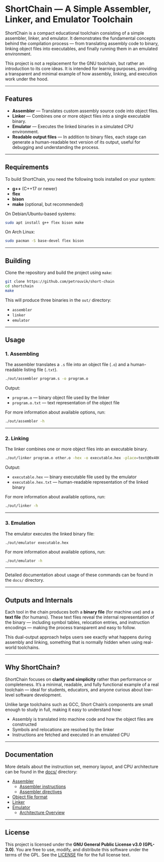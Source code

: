 # ShortChain — A Simple Assembler, Linker, and Emulator Toolchain

ShortChain is a compact educational toolchain consisting of a simple assembler, linker, and emulator.
It demonstrates the fundamental concepts behind the compilation process — from translating assembly code to binary, linking object files into executables, and finally running them in an emulated environment.

This project is not a replacement for the GNU toolchain, but rather an introduction to its core ideas.
It is intended for learning purposes, providing a transparent and minimal example of how assembly, linking, and execution work under the hood.

---

## Features

* **Assembler** — Translates custom assembly source code into object files.
* **Linker** — Combines one or more object files into a single executable binary.
* **Emulator** — Executes the linked binaries in a simulated CPU environment.
* **Readable output files** — In addition to binary files, each stage can generate a human-readable text version of its output, useful for debugging and understanding the process.
---

## Requirements

To build ShortChain, you need the following tools installed on your system:

* **g++** (C++17 or newer)
* **flex**
* **bison**
* **make** (optional, but recommended)

On Debian/Ubuntu-based systems:

```bash
sudo apt install g++ flex bison make
```

On Arch Linux:

```bash
sudo pacman -S base-devel flex bison
```

---

## Building

Clone the repository and build the project using `make`:

```bash
git clone https://github.com/petrouvik/short-chain
cd shortchain
make
```

This will produce three binaries in the `out/` directory:

* `assembler`
* `linker`
* `emulator`

---

## Usage

### 1. Assembling

The assembler translates a `.s` file into an object file (`.o`) and a human-readable listing file (`.txt`).

```bash
./out/assembler program.s -o program.o
```

Output:

* `program.o` — binary object file used by the linker
* `program.o.txt` — text representation of the object file

For more information about available options, run:

```bash
./out/assembler -h
```

---

### 2. Linking

The linker combines one or more object files into an executable binary.

```bash
./out/linker program.o other.o -hex -o executable.hex -place=text@0x40000000
```

Output:

* `executable.hex` — binary executable file used by the emulator
* `executable.hex.txt` — human-readable representation of the linked binary

For more information about available options, run:

```bash
./out/linker -h
```

---

### 3. Emulation

The emulator executes the linked binary file:

```bash
./out/emulator executable.hex
```

For more information about available options, run:

```bash
./out/emulator -h
```

---

Detailed documentation about usage of these commands can be found in the `docs/` directory.

---

## Outputs and Internals

Each tool in the chain produces both a **binary file** (for machine use) and a **text file** (for humans).
These text files reveal the internal representation of the binary — including symbol tables, relocation entries, and instruction encodings — making the process transparent and easy to follow.

This dual-output approach helps users see exactly what happens during assembly and linking, something that is normally hidden when using real-world toolchains.

---

## Why ShortChain?

ShortChain focuses on **clarity and simplicity** rather than performance or completeness.
It’s a minimal, readable, and fully functional example of a real toolchain — ideal for students, educators, and anyone curious about low-level software development.

Unlike large toolchains such as GCC, Short Chain’s components are small enough to study in full, making it easy to understand how:

* Assembly is translated into machine code and how the object files are constructed
* Symbols and relocations are resolved by the linker
* Instructions are fetched and executed in an emulated CPU

---

## Documentation

More details about the instruction set, memory layout, and CPU architecture can be found in the [docs/](docs/) directory:
* [Assembler](docs/assembler.md)
  * [Assembler instructions](docs/instructions.md)
  * [Assembler directives](docs/directives.md)
* [Object file format](docs/shelf.md)
* [Linker](docs/linker.md)
* [Emulator](docs/emulator.md)
  * [Architecture Overview](docs/architecture.md)


---

## License

This project is licensed under the **GNU General Public License v3.0 (GPL-3.0)**.
You are free to use, modify, and distribute this software under the terms of the GPL.
See the [LICENSE](LICENSE) file for the full license text.

